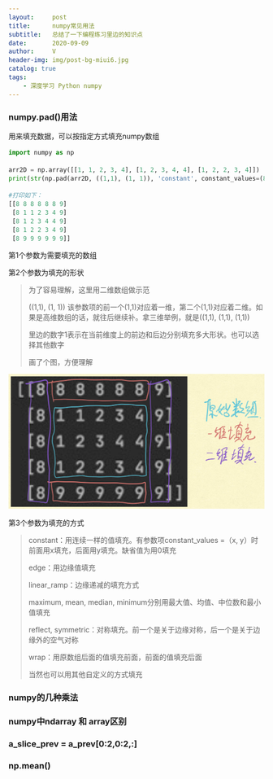 ```yaml
---
layout:     post
title:      numpy常见用法
subtitle:   总结了一下编程练习里边的知识点
date:       2020-09-09
author:     V
header-img: img/post-bg-miui6.jpg
catalog: true
tags:
    - 深度学习 Python numpy
---
```


### numpy.pad()用法

用来填充数据，可以按指定方式填充numpy数组

```Python
import numpy as np

arr2D = np.array([[1, 1, 2, 3, 4], [1, 2, 3, 4, 4], [1, 2, 2, 3, 4]])
print(str(np.pad(arr2D, ((1,1), (1, 1)), 'constant', constant_values=(8, 9))))

#打印如下：
[[8 8 8 8 8 8 9]
 [8 1 1 2 3 4 9]
 [8 1 2 3 4 4 9]
 [8 1 2 2 3 4 9]
 [8 9 9 9 9 9 9]]
```

第1个参数为需要填充的数组
 
第2个参数为填充的形状

> 为了容易理解，这里用二维数组做示范
> 
> ((1,1), (1, 1)) 该参数项的前一个(1,1)对应着一维，第二个(1,1)对应着二维。如果是高维数组的话，就往后继续补。拿三维举例，就是((1,1), (1,1), (1,1))
> 
> 里边的数字1表示在当前维度上的前边和后边分别填充多大形状。也可以选择其他数字
> 
> 画了个图，方便理解

![](/img/numpy/np_pad_1.jpeg)

第3个参数为填充的方式

>constant：用连续一样的值填充。有参数项constant_values =（x, y）时前面用x填充，后面用y填充。缺省值为用0填充
>
>edge：用边缘值填充
>
>linear_ramp：边缘递减的填充方式
>
>maximum, mean, median, minimum分别用最大值、均值、中位数和最小值填充
>
>reflect, symmetric：对称填充。前一个是关于边缘对称，后一个是关于边缘外的空气对称
>
>wrap：用原数组后面的值填充前面，前面的值填充后面
>
>当然也可以用其他自定义的方式填充
  
### numpy的几种乘法
### numpy中ndarray 和 array区别
### a_slice_prev = a_prev[0:2,0:2,:]
### np.mean()